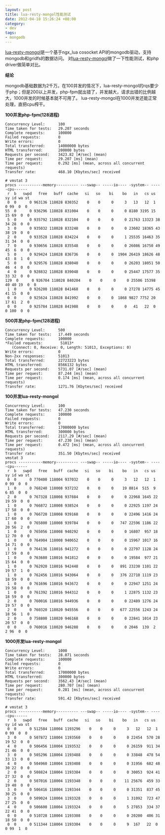 ```yaml
--- 
layout: post
title: lua-resty-mongol性能测试
date: 2012-04-18 15:26:24 +08:00
category:
- dev
tags:
- mongodb
---
```


[lua-resty-mongol](https://github.com/bigplum/lua-resty-mongol)是一个基于ngx_lua cosocket API的mongodb驱动，支持mongodb和gridfs的数据访问。
对[lua-resty-mongol](https://github.com/bigplum/lua-resty-mongol)做了一下性能测试，和php driver做简单对比。

__结论__

mongodb基础数据为2千万。在100并发的情况下，lua-resty-mongol的rqs要少于php；但是200以上并发，php-fpm就出错了，并发越大，请求出错的比例越大，1000并发的时候基本就不可用了。
lua-resty-mongol在1000并发还能正常处理，直把cpu榨干。

__100并发php-fpm(128进程)__

    Concurrency Level:      100
    Time taken for tests:   29.207 seconds
    Complete requests:      100000
    Failed requests:        0
    Write errors:           0
    Total transferred:      14000000 bytes
    HTML transferred:       200000 bytes
    Requests per second:    3423.82 [#/sec] (mean)
    Time per request:       29.207 [ms] (mean)
    Time per request:       0.292 [ms] (mean, across all concurrent requests)
    Transfer rate:          468.10 [Kbytes/sec] received
    
    # vmstat 3
    procs -----------memory---------- ---swap-- -----io---- -system-- -----cpu------
     r  b   swpd   free   buff  cache   si   so    bi    bo   in   cs us sy id wa st
     0  0      0 963136 118028 830352    0    0     0     3   13   12  1  0 99  0  0
    55  0      0 936296 118028 831004    0    0     0     0 8180 3195 15 15 69  0  0
     5  0      0 935792 118028 832104    0    0     0     0 21763 13323 38 34 28  0  0
     3  0      0 935032 118028 833248    0    0     0     0 23602 18365 43 38 19  0  0
     2  0      0 933528 118028 834224    0    0     0     1 25535 16463 35 31 34  0  0
     7  0      0 930656 118028 835548    0    0     0     0 26086 16750 49 45  6  0  0
     5  0      0 929424 118028 836736    0    0     0  1904 26419 18626 48 43  8  1  0
     5  0      0 929576 118028 838040    0    0     0     0 26203 18051 50 46  4  0  0
     4  0      0 928832 118028 839048    0    0     0     0 25447 17577 35 33 32  0  0
    129  0      0 926704 118028 840204    0    0     0     0 25506 15398 40 40 19  0  0
     1  0      0 926200 118028 841468    0    0     0     0 27278 14775 45 41 15  0  0
     0  0      0 925624 118028 841992    0    0     0  1868 9827 7752 20 17 61  2  0
     0  0      0 925784 118028 841988    0    0     0     0   41   22  0  0 100  0  0

__500并发php-fpm(128进程)__

    Concurrency Level:      500
    Time taken for tests:   17.449 seconds
    Complete requests:      100000
    *Failed requests:        51013*
       (Connect: 0, Receive: 0, Length: 51013, Exceptions: 0)
    Write errors:           0
    Non-2xx responses:      51013
    Total transferred:      22723223 bytes
    HTML transferred:       8566132 bytes
    Requests per second:    5731.07 [#/sec] (mean)
    Time per request:       87.244 [ms] (mean)
    Time per request:       0.174 [ms] (mean, across all concurrent requests)
    Transfer rate:          1271.76 [Kbytes/sec] received

__100并发lua-resty-mongol__

    Concurrency Level:      100
    Time taken for tests:   47.230 seconds
    Complete requests:      100000
    Failed requests:        0
    Write errors:           0
    Total transferred:      17000000 bytes
    HTML transferred:       300000 bytes
    Requests per second:    2117.29 [#/sec] (mean)
    Time per request:       47.230 [ms] (mean)
    Time per request:       0.472 [ms] (mean, across all concurrent requests)
    Transfer rate:          351.50 [Kbytes/sec] received
    vmstat 3
    procs -----------memory---------- ---swap-- -----io---- -system-- -----cpu------
     r  b   swpd   free   buff  cache   si   so    bi    bo   in   cs us sy id wa st
     0  0      0 770400 118004 937032    0    0     0     3   12   12  1  0 99  0  0
     1  0      0 768240 118008 937232    0    0     0    19 8814  515  9  6 85  0  0
     2  0      0 767328 118008 937884    0    0     0     0 22968 1645 22 19 59  0  0
     1  0      0 766872 118008 938524    0    0     0     0 22925 1197 24 17 58  0  0
     1  0      0 766720 118008 939168    0    0     0     0 22496 1416 24 17 60  0  0
     1  0      0 765800 118008 939784    0    0     0   747 22596 1186 22 20 56  2  0
     1  0      0 765056 118008 940292    0    0     0     0 16807  957 18 12 70  0  0
     1  0      0 764904 118008 940652    0    0     0     0 15967 1017 16 14 71  0  0
     1  0      0 764136 118016 941272    0    0     0     0 22797 1128 24 17 59  0  0
     1  0      0 763680 118016 941812    0    0     0     0 19584  977 21 15 64  0  0
     1  0      0 762920 118016 942448    0    0     0   891 23230 1101 22 19 57  1  0
     1  0      0 762456 118016 943064    0    0     0   376 22710 1119 23 18 59  0  0
     1  0      0 761696 118016 943672    0    0     0     0 22947 1251 24 19 58  0  0
     1  0      0 761392 118016 944312    0    0     0     1 22875 1132 23 18 59  0  0
     2  0      0 760016 118016 944936    0    0     0     0 22489 1276 24 19 57  0  0
     2  0      0 760320 118020 945556    0    0     0   677 22556 1243 24 18 56  1  0
     2  0      0 758800 118020 946168    0    0     0     0 22841 1014 23 20 57  0  0
     0  0      0 760016 118020 946288    0    0     0     0 2046  139  2  2 96  0  0

__1000并发lua-resty-mongol__

    Concurrency Level:      1000
    Time taken for tests:   28.071 seconds
    Complete requests:      100000
    Failed requests:        0
    Write errors:           0
    Total transferred:      17000000 bytes
    HTML transferred:       300000 bytes
    Requests per second:    3562.43 [#/sec] (mean)
    Time per request:       280.707 [ms] (mean)
    Time per request:       0.281 [ms] (mean, across all concurrent requests)
    Transfer rate:          591.42 [Kbytes/sec] received
    
    # vmstat 3
    procs -----------memory---------- ---swap-- -----io---- -system-- -----cpu------
     r  b   swpd   free   buff  cache   si   so    bi    bo   in   cs us sy id wa st
     0  0      0 512584 118004 1193296    0    0     0     3   12   12  1  0 99  0  0
     3  0      0 507872 118004 1193560    0    0     0     0 22454  570 28 19 52  0  0
     4  0      0 506456 118004 1193532    0    0     0     0 26159  911 34 21 46  0  0
     3  0      0 505296 118004 1193488    0    0     0     0 33848  478 54 33 13  0  0
     4  0      0 504960 118004 1193408    0    0     0     0 31956  682 48 30 22  0  0
     2  0      0 508824 118004 1193384    0    0     0     0 30053  924 41 27 32  0  0
     2  0      0 507016 118004 1193348    0    0     0    11 25676  459 33 19 48  0  0
     3  0      0 506416 118004 1193344    0    0     0     0 31351  837 45 30 25  0  0
     3  0      0 509024 118004 1193328    0    0     0     1 31092  723 47 27 25  0  0
     4  0      0 506600 118004 1193324    0    0     0     5 27853  334 37 22 41  0  0
     0  0      0 510728 118004 1193308    0    0     0     0 20200  406 31 18 50  0  0
     0  0      0 511344 118004 1193304    0    0     0     9  167   22  0  0 99  1  0
